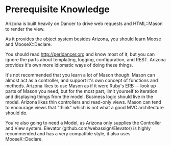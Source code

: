 Prerequisite Knowledge
======================

Arizona is built heavily on Dancer to drive web requests and HTML::Mason to render
the view.

As it provides the object system besides Arizona, you should learn Moose and MooseX::Declare.

You should read http://perldancer.org and know most of it, but you can ignore the parts about
templating, logging, configuration, and REST.  Arizona provides it's own more idiomatic
ways of doing these things.

It's not recommended that you learn a lot of Mason though.  Mason can almost
act as a controller, and support it's own concept of functions and methods.
Arizona likes to use Mason as if it were Ruby's ERB -- look up parts of Mason
you need, but for the most part, limit yourself to iteration and displaying
things from the model.  Business logic should live in the model.  Arizona likes
thin controllers and read-only views.  Mason can tend to encourage views that
"think" which is not what a good MVC architecture should do.

You're also going to need a Model, as Arizona only supplies the Controller and View system.
Elevator (github.com/webassign/Elevator) is highly recommended and has a very compatible
style, it also uses MooseX::Declare.   

